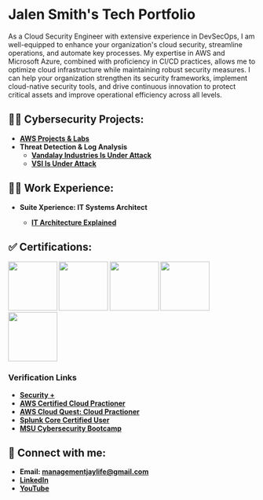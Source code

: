 <h1>Jalen Smith's Tech Portfolio</h1>
As a Cloud Security Engineer with extensive experience in DevSecOps, I am well-equipped to enhance your organization's cloud security, streamline operations, and automate key processes. My expertise in AWS and Microsoft Azure, combined with proficiency in CI/CD practices, allows me to optimize cloud infrastructure while maintaining robust security measures. I can help your organization strengthen its security frameworks, implement cloud-native security tools, and drive continuous innovation to protect critical assets and improve operational efficiency across all levels.

<h2>👨‍💻 Cybersecurity Projects:</h2>

- <b>[AWS Projects & Labs](https://github.com/Jays1115/AWS-Projects.git)</b>
- <b>Threat Detection & Log Analysis</b>
  - <b>[Vandalay Industries Is Under Attack](https://github.com/Jays1115/Vandalay-Industries-Is-Under-Attack.git)</b>
  - <b>[VSI Is Under Attack](https://github.com/Jays1115/VSI-Is-Under-Attack.git)</b>

<h2>👨‍💻 Work Experience:</h2>

- <b>Suite Xperience: IT Systems Architect<b/>
  - <b>[IT Architecture Explained](https://github.com/Jays1115/AWS-Projects.git)</b>

<h2>✅ Certifications:</h2>
<p>
<img src="Cert logos/CompTIA_Security_2Bce.png" width="100" height="100">
<img src="Cert logos/AWS-Cloud-Practicioner-image.png" width="100" height="100">
<img src="Cert logos/image.png" width="100" height="100">
<img src="Cert logos/20-14376-SPLK-Certification-Badge-Youracclaim.com-101_Splunk-Core-Certified-User.png" width=100" height="100">
<img src="Cert logos/52eca70d-cb2a-4736-b41f-61d5de1faef1.png" width="100" height="100">
</p>

<h3>Verification Links</h3>

- <b>[Security +](https://www.credly.com/badges/798c107b-b1d4-4794-8d8c-d307d0f23266/public_url)</b>
- <b>[AWS Certified Cloud Practioner](https://www.credly.com/badges/1fcf1d3e-47b4-4a6c-98de-2dd7e0d48080/public_url)</b>
- <b>[AWS Cloud Quest: Cloud Practioner](https://www.credly.com/badges/ce8aa242-44f9-43ef-bac5-e63b19f3df1e/public_url)</b>
- <b>[Splunk Core Certified User](https://www.credly.com/badges/7a3572de-e8cd-4cc9-96e9-18284067e35c/public_url)</b>
- <b>[MSU Cybersecurity Bootcamp](https://msu.credential.getsmarter.com/6d810dc0-46cb-4425-b91d-6937dc906761)</b>

<h2> 🤳 Connect with me:</h2>

- Email: managementjaylife@gmail.com
- <b>[LinkedIn](www.linkedin.com/in/jsmith-cybersecurity)</b>
- <b>[YouTube](https://www.youtube.com/@CyberwithJay)</b> <br/>


<!--
**joshmadakor1/joshmadakor1** is a ✨ _special_ ✨ repository because its `README.md` (this file) appears on your GitHub profile.

Here are some ideas to get you started:

- 🔭 I’m currently working on ...
- 🌱 I’m currently learning ...
- 👯 I’m looking to collaborate on ...
- 🤔 I’m looking for help with ...
- 💬 Ask me about ...
- 📫 How to reach me: ...
- 😄 Pronouns: ...
- ⚡ Fun fact: ...
-->
